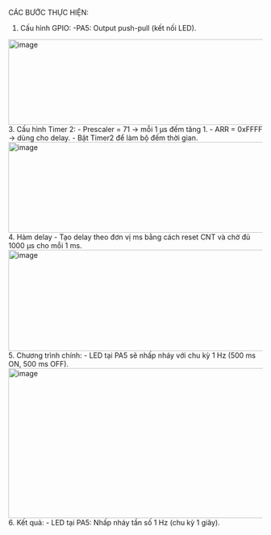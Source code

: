 CÁC BƯỚC THỰC HIỆN:
1. Cấu hình GPIO:
   -PA5: Output push-pull (kết nối LED).
<img width="563" height="170" alt="image" src="https://github.com/user-attachments/assets/c7a7d1b5-86ef-4d50-b46e-47b5b5fcbb86" />
3. Cấu hình Timer 2:
   - Prescaler = 71 → mỗi 1 µs đếm tăng 1.
   - ARR = 0xFFFF → dùng cho delay.
   - Bật Timer2 để làm bộ đếm thời gian.
<img width="654" height="180" alt="image" src="https://github.com/user-attachments/assets/00ef2b9d-90a6-4200-8608-6f8ff14ff8af" />
4. Hàm delay
   - Tạo delay theo đơn vị ms bằng cách reset CNT và chờ đủ 1000 µs cho mỗi 1 ms.
<img width="654" height="201" alt="image" src="https://github.com/user-attachments/assets/d10b38cc-88f6-4b7e-b52d-76abcb8dcec3" />
5. Chương trình chính:
   - LED tại PA5 sẽ nhấp nháy với chu kỳ 1 Hz (500 ms ON, 500 ms OFF).
<img width="710" height="298" alt="image" src="https://github.com/user-attachments/assets/313c5235-dc3a-463e-84ab-5220e81e5273" />
6. Kết quả:
   - LED tại PA5: Nhấp nháy tần số 1 Hz (chu kỳ 1 giây).
